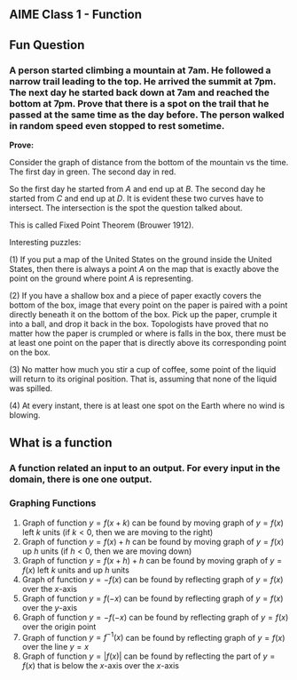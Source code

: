 ## AIME Class 1 - Function

## Fun Question

### A person started climbing a mountain at 7am. He followed a narrow trail leading to the top. He arrived the summit at 7pm. The next day he started back down at 7am and reached the bottom at 7pm. Prove that there is a spot on the trail that he passed at the same time as the day before. The person walked in random speed even stopped to rest sometime.

**Prove:**

Consider the graph of distance from the bottom of the mountain vs the time. The first day in green. The second day in red.

So the first day he started from $A$ and end up at $B$. The second day he started from $C$ and end up at $D$. It is evident these two curves have to intersect. The intersection is the spot the question talked about.

This is called Fixed Point Theorem (Brouwer 1912). 

Interesting puzzles:

(1) If you put a map of the United States on the ground inside the United States, then there is always a point $A$ on the map that is exactly above the point on the ground where point $A$ is representing.

(2) If you have a shallow box and a piece of paper exactly covers the bottom of the box, image that every point on the paper is paired with a point directly beneath it on the bottom of the box. Pick up the paper, crumple it into a ball, and drop it back in the box. Topologists have proved that no matter how the paper is crumpled or where is falls in the box, there must be at least one point on the paper that is directly above its corresponding point on the box.

(3) No matter how much you stir a cup of coffee, some point of the liquid will return to its original position. That is, assuming that none of the liquid was spilled.

(4) At every instant, there is at least one spot on the Earth where no wind is blowing.



## What is a function

### A function related an input to an output. For every input in the domain, there is one one output.

### Graphing Functions

1. Graph of function $y=f(x+k)$ can be found by moving graph of $y=f(x)$ left $k$ units (if $k<0$, then we are moving to the right)
2. Graph of function $y=f(x)+h$ can be found by moving graph of $y=f(x)$ up $h$ units (if $h<0$, then we are moving down)
3. Graph of function $y=f(x+h)+h$ can be found by moving graph of $y=f(x)$ left $k$ units and up $h$ units
4. Graph of function $y=-f(x)$ can be found by reflecting graph of $y=f(x)$ over the $x$-axis
5. Graph of function $y=f(-x)$ can be found by reflecting graph of $y=f(x)$ over the $y$-axis
6. Graph of function $y=-f(-x)$ can be found by reflecting graph of $y=f(x)$ over the origin point
7. Graph of function $y=f^{-1}(x)$ can be found by reflecting graph of $y=f(x)$ over the line $y=x$
8. Graph of function $y=|f(x)|$ can be found by reflecting the part of $y=f(x)$ that is below the $x$-axis over the $x$-axis



